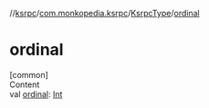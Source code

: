 //[ksrpc](../../index.md)/[com.monkopedia.ksrpc](../index.md)/[KsrpcType](index.md)/[ordinal](ordinal.md)



# ordinal  
[common]  
Content  
val [ordinal](ordinal.md): [Int](https://kotlinlang.org/api/latest/jvm/stdlib/kotlin/-int/index.html)  



